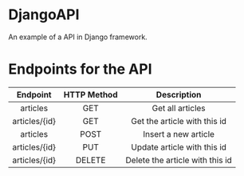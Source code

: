# DjangoAPI
An example of a API in Django framework.

# Endpoints for the API
| Endpoint | HTTP Method | Description |
| :---: | :---: | :---: |
| articles | GET | Get all articles |
| articles/{id} | GET | Get the article with this id |
| articles | POST | Insert a new article |
| articles/{id} | PUT | Update article with this id |
| articles/{id} | DELETE | Delete the article with this id |
